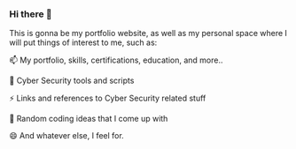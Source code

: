 ### Hi there 👋

<!--
**PatrickSkovgaard/PatrickSkovgaard** is a ✨ _special_ ✨ repository because its `README.md` (this file) appears on your GitHub profile.

Here are some ideas to get you started:

- 🔭 I’m currently working on ...
- 🌱 I’m currently learning ...
- 👯 I’m looking to collaborate on ...
- 🤔 I’m looking for help with ...
- 💬 Ask me about ...
- 📫 How to reach me: ...
- 😄 Pronouns: ...
- ⚡ Fun fact: ...
-->

This is gonna be my portfolio website, as well as my personal space where I will put things of interest to me, such as:


📫 My portfolio, skills, certifications, education, and more..

🔭 Cyber Security tools and scripts

⚡ Links and references to Cyber Security related stuff

🤔 Random coding ideas that I come up with 

😄 And whatever else, I feel for. 
